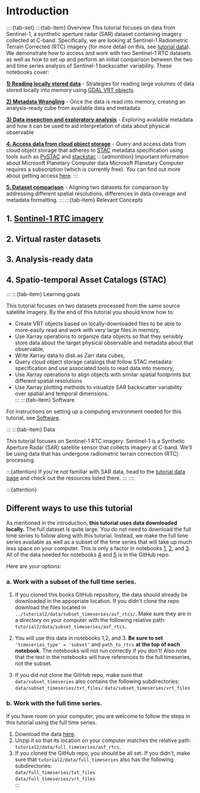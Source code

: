 # Introduction

::::{tab-set}
:::{tab-item} Overview
This tutorial focuses on data from Sentinel-1, a synthetic aperture radar (SAR) dataset containing imagery collected at C-band. Specifically, we are looking at Sentinel-1 Radiometric Terrain Corrected (RTC) imagery (for more detail on this, see [tutorial data](tutorial_data.md)). We demonstrate how to access and work with two Sentinel-1 RTC datasets as well as how to set up and perform an initial comparison between the two and time series analysis of Sentinel-1 backscatter variability. These notebooks cover:  

**[1) Reading locally stored data](nbs/1_read_asf_data.ipynb)**
    - Strategies for reading large volumes of data stored locally into memory using [GDAL VRT objects](https://gdal.org/en/stable/drivers/raster/vrt.html).

**[2) Metadata Wrangling](nbs/2_wrangle_metadata.ipynb)**
    - Once the data is read into memory, creating an analysis-ready cube from available data and metadata

**[3) Data insepction and exploratory analysis](nbs/3_asf_exploratory_analysis.ipynb)**
    - Exploring available metadata and how it can be used to aid interpretation of data about physical observable

**[4. Access data from cloud object storage](nbs/4_read_pc_data.ipynb)**
    - Query and access data from cloud object storage that adheres to [STAC](https://stacspec.org/en) metadata specification using tools such as [PySTAC](https://pystac.readthedocs.io/) and [stackstac](https://stackstac.readthedocs.io/en/latest/)
    :::{admonition} Important information about Microsoft Planetary Computer data
    Microsoft Planetary Computer requires a subscription (which is currently free). You can find out more about getting access [here](https://planetarycomputer.developer.azure-api.net/).
    :::

**[5. Dataset comparison](nbs/5_comparing_s1_rtc_datasets.ipynb)**
    - Aligning two datasets for comparison by addressing different spatial resolutions, differences in data coverage and metadata formatting. 
:::
:::{tab-item} Relevant Concepts

## 1. [Sentinel-1 RTC imagery](../background/tutorial_data.md#sentinel-1-radiometric-terrain-corrected-rtc-imagery)

## 2. Virtual raster datasets

## 3. Analysis-ready data

## 4. Spatio-temporal Asset Catalogs (STAC)
:::
:::{tab-item} Learning goals

This tutorial focuses on two datasets processed from the same source satellite imagery. By the end of this tutorial you should know how to:

- Create VRT objects based on locally-downloaded files to be able to more-easily read and work with very large files in memory,  
- Use Xarray operations to organize data objects so that they sensibly store data about the target physical observable and metadata about that observable,  
- Write Xarray data to disk as Zarr data cubes,  
- Query cloud object storage catalogs that follow STAC metadata specification and use associated tools to read data into memory,  
- Use Xarray operations to align objects with similar spatial footprints but different spatial resolutions
- Use Xarray plotting methods to visualize SAR backscatter variability over spatial and temporal dimensions.  
:::
:::{tab-item} Software

For instructions on setting up a computing environment needed for this tutorial, see [Software](../intro/software.md).

:::
:::{tab-item} Data

This tutorial focuses on Sentinel-1 RTC imagery. Sentinel-1 is a Synthetic Aperture Radar (SAR) satellite sensor that collects imagery at C-band. We'll be using data that has undergone radiometric terrain correction (RTC) processing. 

:::{attention}
If you're not familiar with SAR data, head to the [tutorial data page](../background/tutorial_data.md) and check out the resources listed there. 
:::
::::

:::{attention} 
## Different ways to use this tutorial
As mentioned in the introduction, **this tutorial uses data downloaded locally.** The full dataset is quite large. You do not need to download the full time series to follow along with this tutorial. Instead, we make the full time series available as well as a subset of the time series that will take up much less space on your computer. This is only a factor in notebooks [1](nbs/1_read_asf_data.ipynb), [2](nbs/2_wrangle_metadata.ipynb), and [3](nbs/3_asf_exploratory_analysis.ipynb). All of the data needed for notebooks [4](nbs/4_read_pc_data.ipynb) and [5](nbs/5_comparing_s1_rtc_datasets.ipynb) is in the GitHub repo. 

Here are your options:  
### a. Work with a subset of the full time series.
1) If you cloned this books GitHub repository, the data should already be downloaded in the appopriate location. If you didn't clone the repo download the files located in `../tutorial2/data/subset_timeseries/asf_rtcs/`. Make sure they are in a directory on your computer with the following relative path: `tutorial2/data/subset_timeseries/asf_rtcs`.  

2) You will use this data in notebooks 1,2, and 3. **Be sure to set** `'timeseries_type' = 'subset'` and `path_to_rtcs` **at the top of each notebook**. The notebooks will not  run correctly if you don't! Also note that the text in the notebooks will have references to the full timeseries, not the subset. 

3) If you did not clone the GitHub repo, make sure that `data/subset_timeseries` also contains the following subdirectories:
        `data/subset_timeseries/txt_files/`
        `data/subset_timeseries/vrt_files`  

### b. Work with the full time series.
If you have room on your computer, you are welcome to follow the steps in this tutorial using the full time series.   
1) Download the data [here](https://zenodo.org/records/7236413).  
2) Unzip it so that its location on your computer matches the relative path: `tutorial2/data/full_timeseries/asf_rtcs`.   
3) If you cloned the GitHub repo, you should be all set. If you didn't, make sure that `tutorial2/data/full_timeseries` also has the following subdirectories:  
        `data/full_timeseries/txt_files`  
        `data/full_timeseries/vrt_files`  
:::
